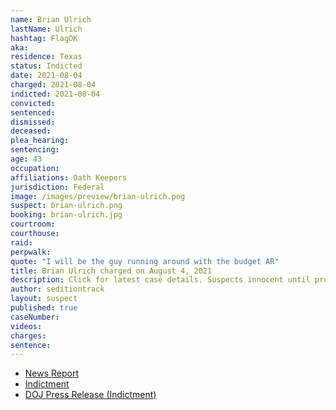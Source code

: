 ```yaml
---
name: Brian Ulrich
lastName: Ulrich
hashtag: FlagOK
aka:
residence: Texas
status: Indicted
date: 2021-08-04
charged: 2021-08-04
indicted: 2021-08-04
convicted:
sentenced:
dismissed:
deceased:
plea_hearing:
sentencing:
age: 43
occupation:
affiliations: Oath Keepers
jurisdiction: Federal
image: /images/preview/brian-ulrich.png
suspect: brian-ulrich.png
booking: brian-ulrich.jpg
courtroom:
courthouse:
raid:
perpwalk:
quote: "I will be the guy running around with the budget AR"
title: Brian Ulrich charged on August 4, 2021
description: Click for latest case details. Suspects innocent until proven guilty.
author: seditiontrack
layout: suspect
published: true
caseNumber:
videos:
charges:
sentence:
---
```


- [News Report](https://www.nytimes.com/interactive/2021/02/14/us/roger-stone-capitol-riot.html)
- [Indictment](https://extremism.gwu.edu/sites/g/files/zaxdzs2191/f/Caldwell%20et%20al%20Fifth%20Superseding%20Indictment.pdf)
- [DOJ Press Release (Indictment)](https://www.justice.gov/usao-dc/pr/fifth-superseding-indictment-unsealed-oath-keeper-conspiracy-case-related-jan-6-capitol)
